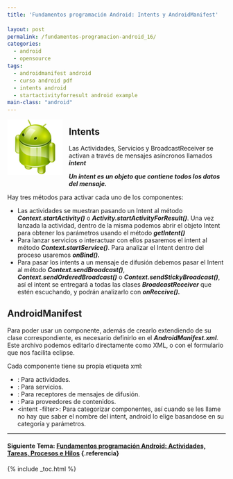 ```yaml
---
title: 'Fundamentos programación Android: Intents y AndroidManifest'

layout: post
permalink: /fundamentos-programacion-android_16/
categories:
  - android
  - opensource
tags:
  - androidmanifest android
  - curso android pdf
  - intents android
  - startactivityforresult android example
main-class: "android"
---
```

<img border="0" src="/assets/img/2013/07/iconoAndroid.png" style="clear:left; float:left;margin-right:1em; margin-bottom:1em" />

## Intents

Las Actividades, Servicios y BroadcastReceiver se activan a través de mensajes asíncronos llamados ***intent***

***Un intent es un objeto que contiene todos los datos del mensaje.***

Hay tres métodos para activar cada uno de los componentes:


<!--ad-->

  * Las actividades se muestran pasando un Intent al método ***Context.startActivity()*** o ***Activity.startActivityForResult()***. Una vez lanzada la actividad, dentro de la misma podemos abrir el objeto Intent para obtener los parámetros usando el método ***getIntent()***
  * Para lanzar servicios o interactuar con ellos pasaremos el intent al método ***Context.startService()***. Para analizar el Intent dentro del proceso usaremos ***onBind().***
  * Para pasar los intents a un mensaje de difusión debemos pasar el Intent al método ***Context.sendBroadcast()***, ***Context.sendOrderedBroadcast()*** o ***Context.sendStickyBroadcast()***, así el intent se entregará a todas las clases ***BroadcastReceiver*** que estén escuchando, y podrán analizarlo con ***onReceive().***

## AndroidManifest

Para poder usar un componente, además de crearlo extendiendo de su clase correspondiente, es necesario definirlo en el ***AndroidManifest.xml***. Este archivo podemos editarlo directamente como XML, o con el formulario que nos facilita eclipse.

Cada componente tiene su propia etiqueta xml:

  * <activity>: Para actividades.</activity>
  * <service>: Para servicios.</service>
  * <receiver>: Para receptores de mensajes de difusión.</receiver>
  * <provider>: Para proveedores de contenidos.</provider>
  * <intent -filter>: Para categorizar componentes, así cuando se les llame no hay que saber el nombre del intent, android lo elige basandose en su categoría y parámetros.</intent>



* * *

#### Siguiente Tema: [Fundamentos programación Android: Actividades, Tareas, Procesos e Hilos][1] {.referencia}





 [1]: /fundamentos-programacion-android_17/

{% include _toc.html %}
